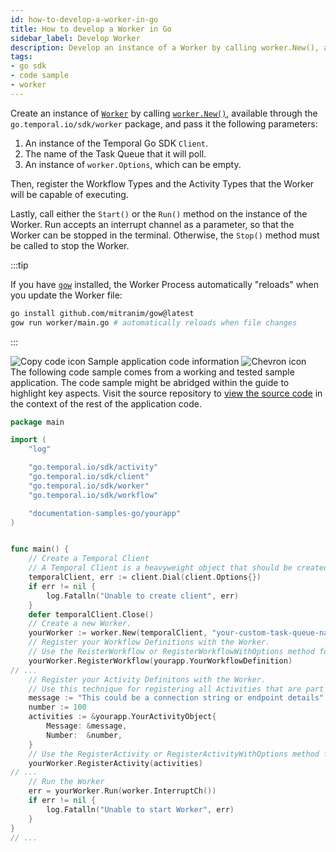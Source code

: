 ```yaml
---
id: how-to-develop-a-worker-in-go
title: How to develop a Worker in Go
sidebar_label: Develop Worker
description: Develop an instance of a Worker by calling worker.New(), available via the go.temporal.io/sdk/worker package.
tags:
- go sdk
- code sample
- worker
---
```


<!-- DO NOT EDIT THIS FILE DIRECTLY.
THIS FILE IS GENERATED from https://github.com/temporalio/documentation-samples-go/blob/main/yourapp/worker/main_dacx.go. -->

Create an instance of [`Worker`](https://pkg.go.dev/go.temporal.io/sdk/worker#Worker) by calling [`worker.New()`](https://pkg.go.dev/go.temporal.io/sdk/worker#New), available through the `go.temporal.io/sdk/worker` package, and pass it the following parameters:

1. An instance of the Temporal Go SDK `Client`.
1. The name of the Task Queue that it will poll.
1. An instance of `worker.Options`, which can be empty.

Then, register the Workflow Types and the Activity Types that the Worker will be capable of executing.

Lastly, call either the `Start()` or the `Run()` method on the instance of the Worker.
Run accepts an interrupt channel as a parameter, so that the Worker can be stopped in the terminal.
Otherwise, the `Stop()` method must be called to stop the Worker.

:::tip

If you have [`gow`](https://github.com/mitranim/gow) installed, the Worker Process automatically "reloads" when you update the Worker file:

```bash
go install github.com/mitranim/gow@latest
gow run worker/main.go # automatically reloads when file changes
```

:::

<div class="copycode-notice-container"><div class="copycode-notice"><img data-style="copycode-icon" src="/icons/copycode.png" alt="Copy code icon" /> Sample application code information <img id="i-b66a60e7-4502-4efb-866e-e0ecdee3e487" data-event="clickable-copycode-info" data-style="chevron-icon" src="/icons/chevron.png" alt="Chevron icon" /></div><div id="copycode-info-b66a60e7-4502-4efb-866e-e0ecdee3e487" class="copycode-info">The following code sample comes from a working and tested sample application. The code sample might be abridged within the guide to highlight key aspects. Visit the source repository to <a href="https://github.com/temporalio/documentation-samples-go/blob/main/yourapp/worker/main_dacx.go">view the source code</a> in the context of the rest of the application code.</div></div>

```go
package main

import (
	"log"

	"go.temporal.io/sdk/activity"
	"go.temporal.io/sdk/client"
	"go.temporal.io/sdk/worker"
	"go.temporal.io/sdk/workflow"

	"documentation-samples-go/yourapp"
)


func main() {
	// Create a Temporal Client
	// A Temporal Client is a heavyweight object that should be created just once per process.
	temporalClient, err := client.Dial(client.Options{})
	if err != nil {
		log.Fatalln("Unable to create client", err)
	}
	defer temporalClient.Close()
	// Create a new Worker.
	yourWorker := worker.New(temporalClient, "your-custom-task-queue-name", worker.Options{})
	// Register your Workflow Definitions with the Worker.
	// Use the ReisterWorkflow or RegisterWorkflowWithOptions method for each Workflow registration.
	yourWorker.RegisterWorkflow(yourapp.YourWorkflowDefinition)
// ...
	// Register your Activity Definitons with the Worker.
	// Use this technique for registering all Activities that are part of a struct and set the shared variable values.
	message := "This could be a connection string or endpoint details"
	number := 100
	activities := &yourapp.YourActivityObject{
		Message: &message,
		Number:  &number,
	}
	// Use the RegisterActivity or RegisterActivityWithOptions method for each Activity.
	yourWorker.RegisterActivity(activities)
// ...
	// Run the Worker
	err = yourWorker.Run(worker.InterruptCh())
	if err != nil {
		log.Fatalln("Unable to start Worker", err)
	}
}
// ...
```

